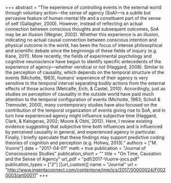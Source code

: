+++
abstract = "The experience of controlling events in the external world through voluntary action—the sense of agency (SoA)—is a subtle but pervasive feature of human mental life and a constituent part of the sense of self (Gallagher, 2000). However, instead of reflecting an actual connection between conscious thoughts and subsequent outcomes, SoA may be an illusion (Wegner, 2002). Whether this experience is an illusion, indicating no actual causal connection between conscious intention and physical outcome in the world, has been the focus of intense philosophical and scientific debate since the beginnings of these fields of inquiry (e.g. Kane, 2011). More recently, the fields of experimental psychology and cognitive neuroscience have begun to identify specific antecedents of the experience of agency—whether veridical or not (Haggard, 2008). Similar to the perception of causality, which depends on the temporal structure of the events (Michotte, 1963), humans’ experience of their agency is very sensitive to the temporal interval separating bodily actions from the external effects of those actions (Metcalfe, Eich, & Castel, 2010). Accordingly, just as studies on perception of causality in the outside world have paid much attention to the temporal configuration of events (Michotte, 1963; Scholl & Tremoulet, 2000), many contemporary studies have also focused on the contribution of the temporal organization of events giving rise to SoA, and in turn how experienced agency might influence subjective time (Haggard, Clark, & Kalogeras, 2002; Moore & Obhi, 2012). Here, I review existing evidence suggesting that subjective time both influences and is influenced by perceived causality in general, and experienced agency in particular. Finally, I briefly speculate that these findings may support predictive coding theories of cognition and perception (e.g. Hohwy, 2013)."
authors = ["M. Vuorre"]
date = "2017-04-01"
math = true
publication = "Journal of Consciousness Studies"
publication_short = ""
title = "On Time, Causation and the Sense of Agency"
url_pdf = "pdf/2017-Vuorre-jocs.pdf"
publication_types = ["2"]
[[url_custom]]
name = "Journal"
url = "http://www.ingentaconnect.com/contentone/imp/jcs/2017/00000024/F0020003/art00011"
+++
